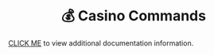 <h1 align="center">💰 Casino Commands</h1>

[CLICK ME](https://laernos.gitbook.io/patates-sevenler/komutlar/kumar) to view additional documentation information. 

